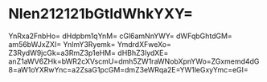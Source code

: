 # Nlen212121bGtldWhkYXY=
YnRxa2FnbHo=
dHdpbm1qYnM=
cGl6amNnYWY=
dWFqbGhtdGM=
am56bWJxZXI=
YnlmY3Ryemk=
YmdrdXFweXo=
Z3RydW9jcGk=a3RmZ3p1eHM=
dHBhZ3lydXE=
anZ1aWV6ZHk=bWR2cXVscmU=dmh5ZW1raWNobXpnYWo=ZGxmemd4dG8=aW1oYXRwYnc=a2ZsaG1pcGM=dmZ3eWRqa2E=YW1leGxyYmc=eGI=

